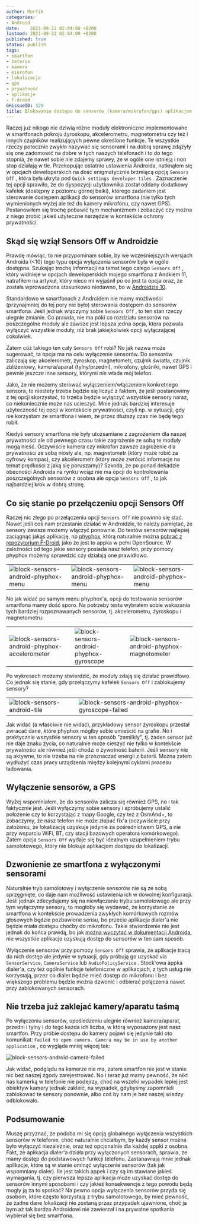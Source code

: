 ```yaml
---
author: Morfik
categories:
- Android
date:    2021-09-22 02:04:00 +0200
lastmod: 2021-09-22 02:04:00 +0200
published: true
status: publish
tags:
- smartfon
- bateria
- kamera
- mikrofon
- lokalizacja
- gps
- prywatność
- aplikacje
- f-droid
GHissueID: 329
title: Blokowanie dostępu do sensorów (kamera/mikrofon/gps) aplikacjom w Androidzie
---
```


Raczej już nikogo nie dziwią różne moduły elektroniczne implementowane w smartfonach pokroju
żyroskopu, akcelerometru, magnetometru czy też i innych czujników realizujących pewne określone
funkcje. Te wszystkie rzeczy potocznie zwykło nazywać się sensorami i na dobrą sprawę zdążyły się
one zadomowić na dobre w tych naszych telefonach i to do tego stopnia, że nawet sobie nie zdajemy
sprawy, że w ogóle one istnieją i non stop działają w tle. Przekopując ostatnio ustawienia Androida,
natknąłem się w opcjach deweloperskich na dość enigmatycznie brzmiącą opcję `Sensors Off` , która
była ukryta pod `Quick settings developer tiles` . Zaznaczenie tej opcji sprawiło, że do dyspozycji
użytkownika został oddany dodatkowy kafelek (dostępny z poziomu górnej belki), którego zadaniem
jest sterowanie dostępem aplikacji do sensorów smartfona (nie tylko tych wymienionych wyżej ale też
do kamery mikrofonu, czy nawet GPS). Postanowiłem się trochę pobawić tym mechanizmem i zobaczyć czy
można z niego zrobić jakieś użyteczne narzędzie w kontekście ochrony prywatności.

<!--more-->
## Skąd się wziął Sensors Off w Androidzie

Prawdę mówiąc, to nie przypominam sobie, by we wcześniejszych wersjach Androida (<10) tego typu
opcja wyłączenia sensorów była w ogóle dostępna. Szukając trochę informacji na temat tego całego
`Sensors Off` , który widnieje w opcjach deweloperskich mojego smartfona z Andkiem 11, natrafiłem
na artykuł, który nieco mi wyjaśnił po co jest ta opcja oraz, że została wprowadzona stosunkowo
niedawno, bo w [Androidzie 10][1].

Standardowo w smartfonach z Androidem nie mamy możliwości (przynajmniej do tej pory nie było)
sterowania dostępem do sensorów smartfona. Jeśli jednak włączymy sobie `Sensors Off` , to ten stan
rzeczy ulegnie zmianie. Co prawda, nie ma póki co rozdziału sensorów na poszczególne moduły ale
zawsze jest lepsza jedna opcja, która pozwala wyłączyć wszystkie moduły, niż brak jakiejkolwiek
opcji wyłączającej cokolwiek.

Zatem cóż takiego ten cały `Sensors Off` robi? No jak nazwa może sugerować, ta opcja ma na celu
wyłączenie sensorów. Do sensorów zaliczają się: akcelerometr, żyroskop, magnetometr, czujnik
światła, czujnik zbliżeniowy, kamera/aparat (tylny/przedni), mikrofony, głośniki, nawet GPS i
pewnie jeszcze inne sensory, którymi nie włada mój telefon.

Jako, że nie możemy sterować wyłączeniem/włączeniem konkretnego sensora, to niestety trzeba będzie
się liczyć z faktem, że jeśli postanowimy z tej opcji skorzystać, to trzeba będzie wyłączyć
wszystkie sensory naraz, co niekoniecznie może nas ucieszyć. Mnie jednak bardziej interesuje
użyteczność tej opcji w kontekście prywatności, czyli np. w sytuacji, gdy nie korzystam ze
smartfona i wiem, że przez dłuższy czas nie będę tego robił.

Kiedyś sensory smartfona nie były utożsamiane z zagrożeniem dla naszej prywatności ale od pewnego
czasu takie zagrożenie ze sobą te moduły mogą nieść. Oczywiście kamera czy mikrofon zawsze
zagrożenie dla prywatności ze sobą niosły ale, np. magnetometr (który może robić za cyfrowy kompas),
czy akcelerometr (który może zwrócić informacje na temat prędkości z jaką się poruszamy)? Szkoda,
że po ponad dekadzie obecności Androida na rynku wciąż nie ma opcji do kontrolowania poszczególnych
sensorów z osobna ale opcja `Sensors Off` , to jak najbardziej krok w dobrą stronę.

## Co się stanie po przełączeniu opcji Sensors Off

Raczej nic złego po przełączeniu opcji `Sensors Off` nie powinno się stać. Nawet jeśli coś nam
przestanie działać w Androidzie, to należy pamiętać, że sensory zawsze możemy włączyć ponownie. Do
testów sensorów najlepiej zaciągnąć jakąś aplikację, np [phyphox][2], którą naturalnie
można [pobrać z repozytorium F-Droid][3], jako że jest to appka w pełni OpenSource. W zależności
od tego jakie sensory posiada nasz telefon, przy pomocy phyphox możemy sprawdzić czy działają one
prawidłowo.

|   |   |   |
|---|---|---|
| ![block-sensors-android-phyphox-menu](/img/2021/09/001.block-sensors-android-phyphox-menu.jpg#small) | ![block-sensors-android-phyphox-menu](/img/2021/09/002.block-sensors-android-phyphox-menu.jpg#small) | ![block-sensors-android-phyphox-menu](/img/2021/09/003.block-sensors-android-phyphox-menu.jpg#small) |

No jak widać po samym menu phyphox'a, opcji do testowania sensorów smartfona mamy dość sporo. Na
potrzeby testu wybrałem sobie wskazania tych bardziej rozpoznawanych sensorów, tj. akcelerometru,
żyroskopu i magnetometru:

|   |   |   |
|---|---|---|
| ![block-sensors-android-phyphox-accelerometer](/img/2021/09/004.block-sensors-android-phyphox-accelerometer.jpg#small) | ![block-sensors-android-phyphox-gyroscope](/img/2021/09/005.block-sensors-android-phyphox-gyroscope.jpg#small) | ![block-sensors-android-phyphox-magnetometer](/img/2021/09/006.block-sensors-android-phyphox-magnetometer.jpg#small) |

Po wykresach możemy stwierdzić, że moduły zdają się działać prawidłowo. Co jednak się stanie, gdy
przełączymy kafelek `Sensors Off` i zablokujemy sensory?

|   |   |
|---|---|
| ![block-sensors-android-tile](/img/2021/09/007.block-sensors-android-tile.jpg#small) | ![block-sensors-android-phyphox-gyroscope-failed](/img/2021/09/008.block-sensors-android-phyphox-gyroscope-failed.jpg#small) |

Jak widać (a właściwie nie widać), przykładowy sensor żyroskopu przestał zwracać dane, które
phyphox mógłby sobie umieścić na grafie. No i praktycznie wszystkie sensory w ten sposób "zamilkły",
tj. żaden sensor już nie daje znaku życia, co naturalnie może cieszyć nie tylko w kontekście
prywatności ale również jeśli chodzi o żywotność baterii. Jeśli sensory nie są aktywne, to nie
trzeba na nie przeznaczać energii z baterii. Można zatem wydłużyć czas pracy urządzenia między
kolejnymi cyklami procesu ładowania.

## Wyłączenie sensorów, a GPS

Wyżej wspomniałem, że do sensorów zalicza się również GPS, no i tak faktycznie jest. Jeśli
wyłączymy sobie sensory i spróbujemy ustalić położenie czy to korzystając z mapy Google, czy też z
OsmAnd+, to zobaczymy, że nasz telefon nie może złapać fix'a (oczywiście przy założeniu, że
lokalizację uzyskuje jedynie za pośrednictwem GPS, a nie przy wsparciu WiFi, BT, czy stacji
bazowych operatora komórkowego). Zatem opcja `Sensors Off` wydaje się być idealnym uzupełnieniem
trybu samolotowego, który nie blokuje aplikacjom dostępu do lokalizacji.

## Dzwonienie ze smartfona z wyłączonymi sensorami

Naturalnie tryb samolotowy i wyłączenie sensorów nie są ze sobą sprzęgnięte, co daje nam możliwość
ustawienia ich w dowolnej konfiguracji. Jeśli jednak zdecydujemy się na niewłączanie trybu
samolotowego ale przy tym wyłączymy sensory, to mogłoby się wydawać, że korzystanie ze smartfona w
kontekście prowadzenia zwykłych komórkowych rozmów głosowych będzie pozbawione sensu, bo przecie
aplikacja dialer'a nie będzie miała dostępu choćby do mikrofonu. Takie stwierdzenie nie jest jednak
do końca prawdą, bo jak [można wyczytać w dokumentacji Androida][1], nie wszystkie aplikacje
uzyskują dostęp do sensorów w ten sam sposób.

Wyłączenie sensorów przy pomocy `Sensors Off` sprawia, że aplikacje tracą do nich dostęp ale
jedynie w sytuacji, gdy próbują go uzyskać via `SensorService`, `CameraService` lub
`AudioPolicyService` . Stock'owa appka dialer'a, czy też ogólnie funkcje telefoniczne w aplikacjach,
z tych usług nie korzystają, przez co dialer będzie mieć dostęp do mikrofonu i bez większego
problemu będzie można dzwonić i odbierać połączenia nawet przy zablokowanych sensorach.

## Nie trzeba już zaklejać kamery/aparatu taśmą

Po wyłączeniu sensorów, upośledzeniu ulegnie również kamera/aparat, przedni i tylny i do tego każda
ich liczba, w którą wyposażony jest nasz smartfon. Przy próbie dostępu do kamery pojawi się jedynie
taki oto komunikat: `Failed to open camera. Camera may be in use by another application` , co
wygląda mniej więcej tak:

![block-sensors-android-camera-failed](/img/2021/09/009.block-sensors-android-camera-failed.jpg#small)

Jak widać, podglądu na kamerze nie ma, zatem smartfon nie jest w stanie nic bez naszej zgody
zarejestrować. No i teraz już mamy pewność, że nikt nas kamerką w telefonie nie podejrzy, choć na
wszelki wypadek lepiej jest obiektyw kamery jednak zakleić, na wypadek, gdybyśmy zapomnieli
zablokować te sensory ponownie, albo coś by nam je bez naszej wiedzy odblokowało.

## Podsumowanie

Muszę przyznać, że podoba mi się opcją globalnego wyłączenia wszystkich sensorów w telefonie, choć
naturalnie chciałbym, by każdy sensor można było wyłączyć niezależnie, oraz też opcjonalnie dla
każdej appki z osobna. Fakt, że aplikacja dialer'a działa przy wyłączonych sensorach, sprawia, ze
mamy dostęp do podstawowych funkcji telefonu. Zastanawiają mnie jednak aplikacje, które są w stanie
ominąć wyłączenie sensorów (tak jak wspomniany dialer). Ile jest takich appek i czy są im stawiane
jakieś wymagania, tj. czy pierwsza lepsza aplikacja może uzyskać dostęp do sensorów innymi
sposobami i czy jakieś konsekwencje z tego powodu będą mogły ją za to spotkać? Na pewno opcja
wyłączenia sensorów przyda się osobom, które często korzystają z trybu samolotowego, by mieć
pewność, że żadne dane lokalizacji nie zostaną przez przypadek ujawnione, choć ja bym aż tak bardzo
Androidowi nie zawierzał i na prywatne spotkania wybierał się bez smartfona.


[1]: https://source.android.com/devices/sensors/sensors-off
[2]: https://phyphox.org/
[3]: https://f-droid.org/en/packages/de.rwth_aachen.phyphox/
